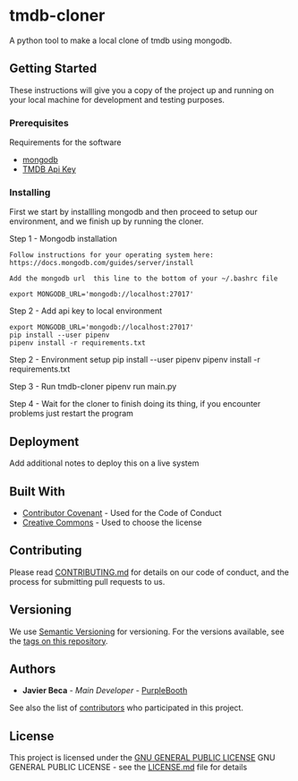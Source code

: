 # tmdb-cloner
A python tool to make a local clone of tmdb using mongodb.

## Getting Started

These instructions will give you a copy of the project up and running on
your local machine for development and testing purposes.

### Prerequisites

Requirements for the software
- [mongodb](https://www.mongodb.com/)
- [TMDB Api Key](https://www.themoviedb.org/documentation/api)

### Installing

First we start by installling mongodb and then proceed to setup our environment, and we finish up by running the cloner.

Step 1 - Mongodb installation

    Follow instructions for your operating system here: https://docs.mongodb.com/guides/server/install

    Add the mongodb url  this line to the bottom of your ~/.bashrc file
    
    export MONGODB_URL='mongodb://localhost:27017'

Step 2 - Add api key to local environment

    export MONGODB_URL='mongodb://localhost:27017'
    pip install --user pipenv
    pipenv install -r requirements.txt
    
    

Step 2 - Environment setup
    pip install --user pipenv
    pipenv install -r requirements.txt
 
Step 3 - Run tmdb-cloner
    pipenv run main.py

Step 4 - Wait for the cloner to finish doing its thing, if you encounter problems just restart the program

## Deployment

Add additional notes to deploy this on a live system

## Built With

  - [Contributor Covenant](https://www.contributor-covenant.org/) - Used
    for the Code of Conduct
  - [Creative Commons](https://creativecommons.org/) - Used to choose
    the license

## Contributing

Please read [CONTRIBUTING.md](CONTRIBUTING.md) for details on our code
of conduct, and the process for submitting pull requests to us.

## Versioning

We use [Semantic Versioning](http://semver.org/) for versioning. For the versions
available, see the [tags on this
repository](https://github.com/PurpleBooth/a-good-readme-template/tags).

## Authors

  - **Javier Beca** - *Main Developer* -
    [PurpleBooth](https://github.com/jcuervo-dev)

See also the list of
[contributors](https://github.com/jcuervo-dev/tmdb-cloner/contributors)
who participated in this project.

## License

This project is licensed under the [GNU GENERAL PUBLIC LICENSE](LICENSE.md)
GNU GENERAL PUBLIC LICENSE - see the [LICENSE.md](LICENSE.md) file for
details